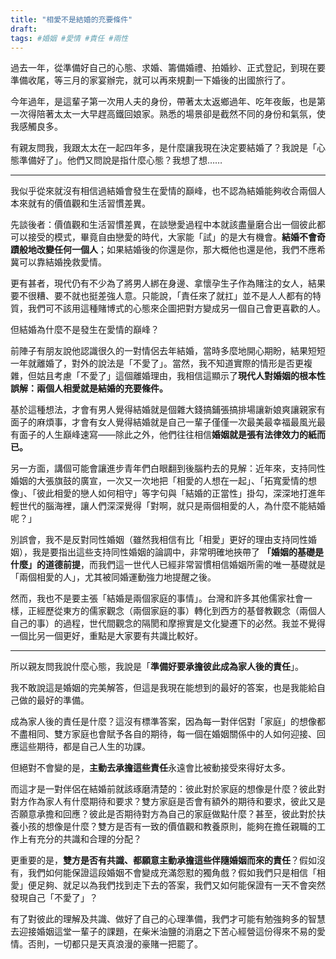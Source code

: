 ```yaml
---
title: "相愛不是結婚的充要條件"
draft: 
tags: #婚姻 #愛情 #責任 #兩性
---
```

過去一年，從準備好自己的心態、求婚、籌備婚禮、拍婚紗、正式登記，到現在要準備收尾，等三月的家宴辦完，就可以再來規劃一下婚後的出國旅行了。

今年過年，是這輩子第一次用人夫的身份，帶著太太返鄉過年、吃年夜飯，也是第一次得陪著太太一大早趕高鐵回娘家。熟悉的場景卻是截然不同的身份和氣氛，使我感觸良多。

有親友問我，我跟太太在一起四年多，是什麼讓我現在決定要結婚了？我說是「心態準備好了」。他們又問說是指什麼心態？我想了想……

---

我似乎從來就沒有相信過結婚會發生在愛情的巔峰，也不認為結婚能夠收合兩個人本來就有的價值觀和生活習慣差異。

先談後者：價值觀和生活習慣差異，在談戀愛過程中本就該盡量磨合出一個彼此都可以接受的模式，畢竟自由戀愛的時代，大家能「試」的是大有機會。**結婚不會奇蹟般地改變任何一個人**；如果結婚後的你還是你，那大概他也還是他，我們不應希冀可以靠結婚挽救愛情。

更有甚者，現代仍有不少為了將男人綁在身邊、拿懷孕生子作為賭注的女人，結果要不很糟、要不就也挺差強人意。只能說，「責任來了就扛」並不是人人都有的特質，我們可不該用這種賭博式的心態來企圖把對方變成另一個自己會更喜歡的人。

但結婚為什麼不是發生在愛情的巔峰？

前陣子有朋友說他認識很久的一對情侶去年結婚，當時多麼地開心期盼，結果短短一年就離婚了，對外的說法是「不愛了」。當然，我不知道實際的情形是否更複雜，但姑且考慮「不愛了」這個離婚理由，我相信這顯示了**現代人對婚姻的根本性誤解：兩個人相愛就是結婚的充要條件。**

基於這種想法，才會有男人覺得結婚就是個雜大錢搞鋪張搞排場讓新娘爽讓親家有面子的麻煩事，才會有女人覺得結婚就是自己一輩子僅僅一次最美最幸福最風光最有面子的人生巔峰速寫——除此之外，他們往往相信**婚姻就是張有法律效力的紙而已。**

另一方面，講個可能會讓進步青年們白眼翻到後腦杓去的見解：近年來，支持同性婚姻的大張旗鼓的廣宣，一次又一次地把「相愛的人想在一起」、「拓寬愛情的想像」、「彼此相愛的戀人如何相守」等字句與「結婚的正當性」掛勾，深深地打進年輕世代的腦海裡，讓人們深深覺得「對啊，就只是兩個相愛的人，為什麼不能結婚呢？」

別誤會，我不是反對同性婚姻（雖然我相信有比「相愛」更好的理由支持同性婚姻），我是要指出這些支持同性婚姻的論調中，非常明確地挾帶了 **「婚姻的基礎是什麼」的道德前提**，而我們這一世代人已經非常習慣相信婚姻所需的唯一基礎就是「兩個相愛的人」，尤其被同婚運動強力地提醒之後。

然而，我也不是要主張「結婚是兩個家庭的事情」。台灣和許多其他儒家社會一樣，正經歷從東方的儒家觀念（兩個家庭的事）轉化到西方的基督教觀念（兩個人自己的事）的過程，世代間觀念的隔閡和摩擦實是文化變遷下的必然。我並不覺得一個比另一個更好，重點是大家要有共識比較好。

---

所以親友問我說什麼心態，我說是「**準備好要承擔彼此成為家人後的責任**」。

我不敢說這是婚姻的完美解答，但這是我現在能想到的最好的答案，也是我能給自己做的最好的準備。

成為家人後的責任是什麼？這沒有標準答案，因為每一對伴侶對「家庭」的想像都不盡相同、雙方家庭也會賦予各自的期待，每一個在婚姻關係中的人如何迎接、回應這些期待，都是自己人生的功課。

但絕對不會變的是，**主動去承擔這些責任**永遠會比被動接受來得好太多。

而這才是一對伴侶在結婚前就該琢磨清楚的：彼此對於家庭的想像是什麼？彼此對對方作為家人有什麼期待和要求？雙方家庭是否會有額外的期待和要求，彼此又是否願意承擔和回應？彼此是否期待對方為自己的家庭做點什麼？甚至，彼此對於扶養小孩的想像是什麼？雙方是否有一致的價值觀和教養原則，能夠在擔任親職的工作上有充分的共識和合理的分配？

更重要的是，**雙方是否有共識、都願意主動承擔這些伴隨婚姻而來的責任**？假如沒有，我們如何能保證這段婚姻不會變成充滿怨懟的獨角戲？假如我們只是相信「相愛」便足夠、就足以為我們找到走下去的答案，我們又如何能保證有一天不會突然發現自己「不愛了」？

有了對彼此的理解及共識、做好了自己的心理準備，我們才可能有勉強夠多的智慧去迎接婚姻這堂一輩子的課題，在柴米油鹽的消磨之下苦心經營這份得來不易的愛情。否則，一切都只是天真浪漫的豪賭一把罷了。